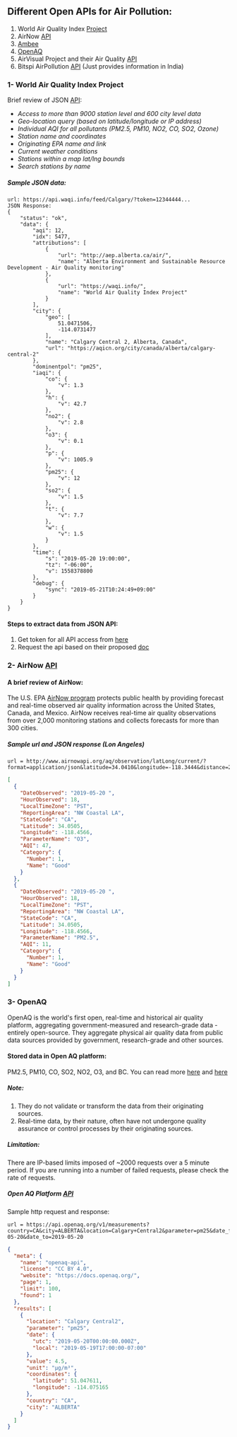 ## Different Open APIs for Air Pollution: 
1. World Air Quality Index [Project](https://aqicn.org/api/) 
2. AirNow [API](https://docs.airnowapi.org/)
3. [Ambee](http://docs.ambeedata.com/)
4. [OpenAQ](https://openaq.org/#/?_k=ogddyg)
5. AirVisual Project and their Air Quality [API](https://www.airvisual.com/)
6. Bitspi AirPollution [API](https://airpollutionapi.com/) (Just provides information in India)

### 1- World Air Quality Index Project
Brief review of JSON [API](https://aqicn.org/json-api/doc/):
* *Access to more than 9000 station level and 600 city level data*
* *Geo-location query (based on latitude/longitude or IP address)*
* *Individual AQI for all pollutants (PM2.5, PM10, NO2, CO, SO2, Ozone)*
* *Station name and coordinates*
* *Originating EPA name and link*
* *Current weather conditions*
* *Stations within a map lat/lng bounds*
* *Search stations by name* </br>
##### Sample JSON data:
```HTTP Request:
url: https://api.waqi.info/feed/Calgary/?token=12344444...
JSON Response:
{
    "status": "ok",
    "data": {
        "aqi": 12,
        "idx": 5477,
        "attributions": [
            {
                "url": "http://aep.alberta.ca/air/",
                "name": "Alberta Environment and Sustainable Resource Development - Air Quality monitoring"
            },
            {
                "url": "https://waqi.info/",
                "name": "World Air Quality Index Project"
            }
        ],
        "city": {
            "geo": [
                51.0471506,
                -114.0731477
            ],
            "name": "Calgary Central 2, Alberta, Canada",
            "url": "https://aqicn.org/city/canada/alberta/calgary-central-2"
        },
        "dominentpol": "pm25",
        "iaqi": {
            "co": {
                "v": 1.3
            },
            "h": {
                "v": 42.7
            },
            "no2": {
                "v": 2.8
            },
            "o3": {
                "v": 0.1
            },
            "p": {
                "v": 1005.9
            },
            "pm25": {
                "v": 12
            },
            "so2": {
                "v": 1.5
            },
            "t": {
                "v": 7.7
            },
            "w": {
                "v": 1.5
            }
        },
        "time": {
            "s": "2019-05-20 19:00:00",
            "tz": "-06:00",
            "v": 1558378800
        },
        "debug": {
            "sync": "2019-05-21T10:24:49+09:00"
        }
    }
}
```
#### Steps to extract data from JSON API: 
1. Get token for all API access from [here](https://aqicn.org/data-platform/token/#/)
2. Request the api based on their proposed [doc](https://aqicn.org/json-api/doc/) </br>
### 2- AirNow [API](https://docs.airnowapi.org/)
#### A brief review of AirNow:
The U.S. EPA [AirNow program](www.AirNow.gov) protects public health by providing forecast and real-time observed air quality information across the United States, Canada, and Mexico. AirNow receives real-time air quality observations from over 2,000 monitoring stations and collects forecasts for more than 300 cities. 
##### Sample url and JSON response (Lon Angeles)
```HTTP Request
url = http://www.airnowapi.org/aq/observation/latLong/current/?format=application/json&latitude=34.0410&longitude=-118.3444&distance=25&API_KEY=1111
```
```JSON Response
[
  {
    "DateObserved": "2019-05-20 ",
    "HourObserved": 18,
    "LocalTimeZone": "PST",
    "ReportingArea": "NW Coastal LA",
    "StateCode": "CA",
    "Latitude": 34.0505,
    "Longitude": -118.4566,
    "ParameterName": "O3",
    "AQI": 47,
    "Category": {
      "Number": 1,
      "Name": "Good"
    }
  },
  {
    "DateObserved": "2019-05-20 ",
    "HourObserved": 18,
    "LocalTimeZone": "PST",
    "ReportingArea": "NW Coastal LA",
    "StateCode": "CA",
    "Latitude": 34.0505,
    "Longitude": -118.4566,
    "ParameterName": "PM2.5",
    "AQI": 11,
    "Category": {
      "Number": 1,
      "Name": "Good"
    }
  }
]
```

### 3- OpenAQ 
OpenAQ is the world's first open, real-time and historical air quality platform, aggregating government-measured and research-grade data - entirely open-source. They aggregate physical air quality data from public data sources provided by government, research-grade and other sources. </br>
#### Stored data in Open AQ platform: 
PM2.5, PM10, CO, SO2, NO2, O3, and BC. You can read more [here](https://github.com/openaq/openaq-info/blob/master/FAQ.md) and [here](https://medium.com/@openaq/how-in-the-world-do-you-access-air-quality-data-older-than-90-days-on-the-openaq-platform-8562df519ecd)
##### Note: 
1. They do not validate or transform the data from their originating sources. 
2. Real-time data, by their nature, often have not undergone quality assurance or control processes by their originating sources.
##### Limitation:
There are IP-based limits imposed of ~2000 requests over a 5 minute period. If you are running into a number of failed requests, please check the rate of requests.</br>
##### Open AQ Platform [API](https://docs.openaq.org/)
Sample http request and response: 
```HTTP Request
url = https://api.openaq.org/v1/measurements?country=CA&city=ALBERTA&location=Calgary+Central2&parameter=pm25&date_from=2019-05-20&date_to=2019-05-20
```
```JSON Response
{
  "meta": {
    "name": "openaq-api",
    "license": "CC BY 4.0",
    "website": "https://docs.openaq.org/",
    "page": 1,
    "limit": 100,
    "found": 1
  },
  "results": [
    {
      "location": "Calgary Central2",
      "parameter": "pm25",
      "date": {
        "utc": "2019-05-20T00:00:00.000Z",
        "local": "2019-05-19T17:00:00-07:00"
      },
      "value": 4.5,
      "unit": "µg/m³",
      "coordinates": {
        "latitude": 51.047611,
        "longitude": -114.075165
      },
      "country": "CA",
      "city": "ALBERTA"
    }
  ]
}
```
